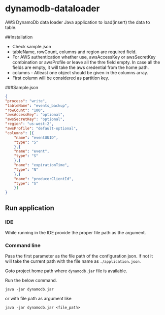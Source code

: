 # dynamodb-dataloader
AWS DynamoDb data loader Java application to load(insert) the data to table.

##Installation
- Check sample.json
- tableName, rowCount, columns and region are required field.
- For AWS authentication whether use, awsAccessKey or awsSecretKey combination or awsProfile or leave all the thre field empty. In case all the fields are empty, it will take the aws credential from the home path.
- columns - Atleast one object should be given in the columns array.
- First column will be considered as partition key.

###Sample.json
```json
{
"process": "write",
"tableName": "events_backup",
"rowCount": "100",
"awsAccessKey": "optional",
"awsSecretKey": "optional",
"region": "us-west-2",
"awsProfile": "default-optional",
"columns": [{
    "name": "eventUUID",
    "type": "S"
    },{
    "name": "event",
    "type": "S"
    },{
    "name": "expirationTime",
    "type": "N"
    },{
    "name": "producerClientId",
    "type": "S"
    }]
}
```

## Run application

### IDE
While running in the IDE provide the proper file path as the argument.

### Command line

Pass the first parameter as the file path of the configuration json. 
If not it will take the current path with the file name as `./application.json`.

Goto project home path where `dynamodb.jar` file is available.

Run the below command.

    java -jar dynamodb.jar
or with file path as argument like

    java -jar dynamodb.jar <file_path>

